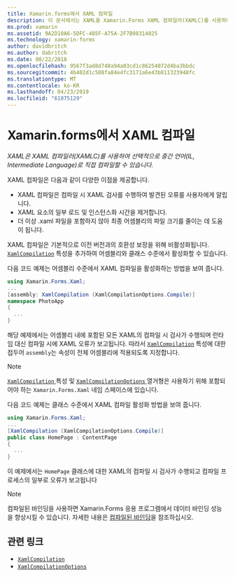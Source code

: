 ```yaml
---
title: Xamarin.forms에서 XAML 컴파일
description: 이 문서에서는 XAML을 Xamarin.Forms XAML 컴파일러(XAMLC)를 사용하여 선택적으로 중간 언어(IL, Intermediate Language)로 직접 컴파일할 수 있는 방법을 설명합니다.
ms.prod: xamarin
ms.assetid: 9A2D10A6-5DFC-485F-A75A-2F7B98314025
ms.technology: xamarin-forms
author: davidbritch
ms.author: dabritch
ms.date: 08/22/2018
ms.openlocfilehash: 9567f3ad8d748a94a03cd1c86254072d4ba3bbdc
ms.sourcegitcommit: 4b402d1c508fa84e4fc3171a6e43b811323948fc
ms.translationtype: MT
ms.contentlocale: ko-KR
ms.lasthandoff: 04/23/2019
ms.locfileid: "61075129"
---
```

# <a name="xaml-compilation-in-xamarinforms"></a>Xamarin.forms에서 XAML 컴파일

_XAML은 XAML 컴파일러(XAMLC)를 사용하여 선택적으로 중간 언어(IL, Intermediate Language)로 직접 컴파일할 수 있습니다._

XAML 컴파일은 다음과 같이 다양한 이점을 제공합니다.

- XAML 컴파일은 컴파일 시 XAML 검사를 수행하여 발견된 오류를 사용자에게 알립니다.
- XAML 요소의 일부 로드 및 인스턴스화 시간을 제거합니다.
- 더 이상 .xaml 파일을 포함하지 않아 최종 어셈블리의 파일 크기를 줄이는 데 도움이 됩니다.

XAML 컴파일은 기본적으로 이전 버전과의 호환성 보장을 위해 비활성화됩니다. [`XamlCompilation`](xref:Xamarin.Forms.Xaml.XamlCompilationAttribute) 특성을 추가하여 어셈블리와 클래스 수준에서 활성화할 수 있습니다.

다음 코드 예제는 어셈블리 수준에서 XAML 컴파일을 활성화하는 방법을 보여 줍니다.

```csharp
using Xamarin.Forms.Xaml;
...
[assembly: XamlCompilation (XamlCompilationOptions.Compile)]
namespace PhotoApp
{
  ...
}
```

해당 예제에서는 어셈블리 내에 포함된 모든 XAML의 컴파일 시 검사가 수행되며 런타임 대신 컴파일 시에 XAML 오류가 보고됩니다. 따라서 [`XamlCompilation`](xref:Xamarin.Forms.Xaml.XamlCompilationAttribute) 특성에 대한 접두어 `assembly`는 속성이 전체 어셈블리에 적용되도록 지정합니다.

> [!NOTE]
> [ `XamlCompilation` ](xref:Xamarin.Forms.Xaml.XamlCompilationAttribute) 특성 및 [ `XamlCompilationOptions` ](xref:Xamarin.Forms.Xaml.XamlCompilationOptions) 열거형은 사용하기 위해 포함되어야 하는 `Xamarin.Forms.Xaml` 네임 스페이스에 있습니다.

다음 코드 예제는 클래스 수준에서 XAML 컴파일 활성화 방법을 보여 줍니다.

```csharp
using Xamarin.Forms.Xaml;
...
[XamlCompilation (XamlCompilationOptions.Compile)]
public class HomePage : ContentPage
{
  ...
}
```

이 예제에서는 `HomePage` 클래스에 대한 XAML의 컴파일 시 검사가 수행되고 컴파일 프로세스의 일부로 오류가 보고됩니다

> [!NOTE]
> 컴파일된 바인딩을 사용하면 Xamarin.Forms 응용 프로그램에서 데이터 바인딩 성능을 향상시킬 수 있습니다. 자세한 내용은 [컴파일된 바인딩](~/xamarin-forms/app-fundamentals/data-binding/compiled-bindings.md)을 참조하십시오.

## <a name="related-links"></a>관련 링크

- [`XamlCompilation`](xref:Xamarin.Forms.Xaml.XamlCompilationAttribute)
- [`XamlCompilationOptions`](xref:Xamarin.Forms.Xaml.XamlCompilationOptions)
